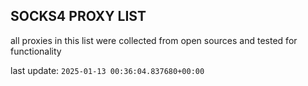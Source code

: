## SOCKS4 PROXY LIST

all proxies in this list were collected from open sources and tested for functionality

last update: `2025-01-13 00:36:04.837680+00:00`